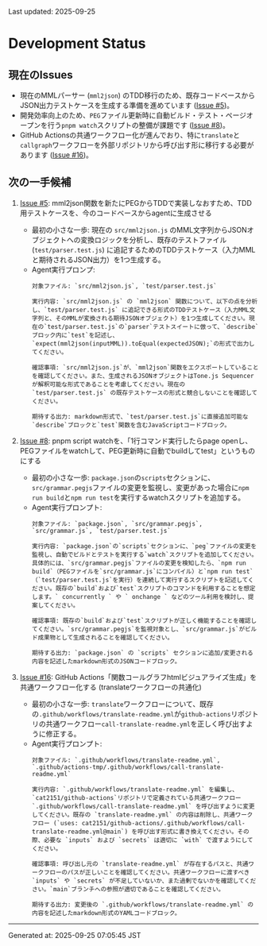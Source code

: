 Last updated: 2025-09-25

# Development Status

## 現在のIssues
- 現在のMMLパーサー (`mml2json`) のTDD移行のため、既存コードベースからJSON出力テストケースを生成する準備を進めています ([Issue #5](../issue-notes/5.md))。
- 開発効率向上のため、`PEG`ファイル更新時に自動ビルド・テスト・ページオープンを行う`pnpm watch`スクリプトの整備が課題です ([Issue #8](../issue-notes/8.md))。
- GitHub Actionsの共通ワークフロー化が進んでおり、特に`translate`と`callgraph`ワークフローを外部リポジトリから呼び出す形に移行する必要があります ([Issue #16](../issue-notes/16.md))。

## 次の一手候補
1. [Issue #5](../issue-notes/5.md): mml2json関数を新たにPEGからTDDで実装しなおすため、TDD用テストケースを、今のコードベースからagentに生成させる
   - 最初の小さな一歩: 現在の `src/mml2json.js` のMML文字列からJSONオブジェクトへの変換ロジックを分析し、既存のテストファイル (`test/parser.test.js`) に追記するためのTDDテストケース（入力MMLと期待されるJSON出力）を1つ生成する。
   - Agent実行プロンプ:
     ```
     対象ファイル: `src/mml2json.js`, `test/parser.test.js`

     実行内容: `src/mml2json.js` の `mml2json` 関数について、以下の点を分析し、`test/parser.test.js` に追記できる形式のTDDテストケース（入力MML文字列と、そのMMLが変換される期待JSONオブジェクト）を1つ生成してください。現在の`test/parser.test.js`の`parser`テストスイートに倣って、`describe`ブロック内に`test`を記述し、`expect(mml2json(inputMML)).toEqual(expectedJSON);`の形式で出力してください。

     確認事項: `src/mml2json.js`が、`mml2json`関数をエクスポートしていることを確認してください。また、生成されるJSONオブジェクトはTone.js Sequencerが解釈可能な形式であることを考慮してください。現在の `test/parser.test.js` の既存テストケースの形式と競合しないことを確認してください。

     期待する出力: markdown形式で、`test/parser.test.js`に直接追加可能な`describe`ブロックと`test`関数を含むJavaScriptコードブロック。
     ```

2. [Issue #8](../issue-notes/8.md): pnpm script watchを、「1行コマンド実行したらpage openし、PEGファイルをwatchして、PEG更新時に自動でbuildしてtest」というものにする
   - 最初の小さな一歩: `package.json`の`scripts`セクションに、`src/grammar.pegjs`ファイルの変更を監視し、変更があった場合に`npm run build`と`npm run test`を実行するwatchスクリプトを追加する。
   - Agent実行プロンプト:
     ```
     対象ファイル: `package.json`, `src/grammar.pegjs`, `src/grammar.js`, `test/parser.test.js`

     実行内容: `package.json`の`scripts`セクションに、`peg`ファイルの変更を監視し、自動でビルドとテストを実行する`watch`スクリプトを追加してください。具体的には、`src/grammar.pegjs`ファイルの変更を検知したら、`npm run build`（PEGファイルを`src/grammar.js`にコンパイル）と`npm run test`（`test/parser.test.js`を実行）を連続して実行するスクリプトを記述してください。既存の`build`および`test`スクリプトのコマンドを利用することを想定します。` concurrently ` や ` onchange ` などのツール利用を検討し、提案してください。

     確認事項: 既存の`build`および`test`スクリプトが正しく機能することを確認してください。`src/grammar.pegjs`を監視対象とし、`src/grammar.js`がビルド成果物として生成されることを確認してください。

     期待する出力: `package.json` の `scripts` セクションに追加/変更される内容を記述したmarkdown形式のJSONコードブロック。
     ```

3. [Issue #16](../issue-notes/16.md): GitHub Actions「関数コールグラフhtmlビジュアライズ生成」を共通ワークフロー化する (translateワークフローの共通化)
   - 最初の小さな一歩: `translate`ワークフローについて、既存の`.github/workflows/translate-readme.yml`が`github-actions`リポジトリの共通ワークフロー`call-translate-readme.yml`を正しく呼び出すように修正する。
   - Agent実行プロンプト:
     ```
     対象ファイル: `.github/workflows/translate-readme.yml`, `.github/actions-tmp/.github/workflows/call-translate-readme.yml`

     実行内容: `.github/workflows/translate-readme.yml` を編集し、`cat2151/github-actions`リポジトリで定義されている共通ワークフロー `.github/workflows/call-translate-readme.yml` を呼び出すように変更してください。既存の `translate-readme.yml` の内容は削除し、共通ワークフロー (`uses: cat2151/github-actions/.github/workflows/call-translate-readme.yml@main`) を呼び出す形式に書き換えてください。その際、必要な `inputs` および `secrets` は適切に `with` で渡すようにしてください。

     確認事項: 呼び出し元の `translate-readme.yml` が存在するパスと、共通ワークフローのパスが正しいことを確認してください。共通ワークフローに渡すべき `inputs` や `secrets` が不足していないか、また過剰でないかを確認してください。`main`ブランチへの参照が適切であることを確認してください。

     期待する出力: 変更後の `.github/workflows/translate-readme.yml` の内容を記述したmarkdown形式のYAMLコードブロック。

---
Generated at: 2025-09-25 07:05:45 JST
